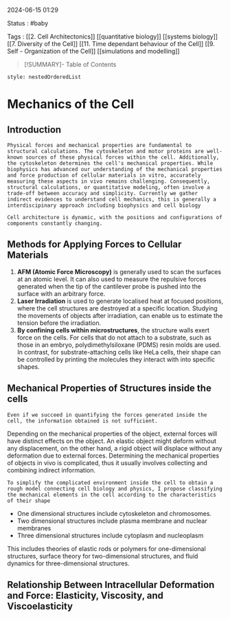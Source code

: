 2024-06-15 01:29

Status : #baby 

Tags : [[2. Cell Architectonics]] [[quantitative biology]] [[systems biology]] [[7. Diversity of the Cell]] [[11. Time dependant behaviour of the Cell]] [[9. Self - Organization of the Cell]] [[simulations and modelling]] 


>[!SUMMARY]- Table of Contents
```table-of-contents
style: nestedOrderedList
```

# Mechanics of the Cell

## Introduction

`Physical forces and mechanical properties are fundamental to structural calculations. The cytoskeleton and motor proteins are well-known sources of these physical forces within the cell. Additionally, the cytoskeleton determines the cell's mechanical properties. While biophysics has advanced our understanding of the mechanical properties and force production of cellular materials in vitro, accurately measuring these aspects in vivo remains challenging. Consequently, structural calculations, or quantitative modeling, often involve a trade-off between accuracy and simplicity. Currently we gather indirect evidences to understand cell mechanics, this is generally a interdiscipinary approach including biophysics and cell biology`

`Cell architecture is dynamic, with the positions and configurations of components constantly changing.`

## Methods for Applying Forces to Cellular Materials 

1.  **AFM (Atomic Force Microscopy)** is generally used to scan the surfaces at an atomic level. It can also used to measure the repulsive forces generated when the tip of the cantilever probe is pushed into the surface with an arbitrary force. 
2. **Laser Irradiation** is used to generate localised heat at focused positions, where the cell structures are destroyed at a specific location. Studying the movements of objects after irradiation, can enable us to estimate the tension before the irradiation. 
3. **By confining cells within microstructures**, the structure walls exert force on the cells. For cells that do not attach to a substrate, such as those in an embryo, polydimethylsiloxane (PDMS) resin molds are used. In contrast, for substrate-attaching cells like HeLa cells, their shape can be controlled by printing the molecules they interact with into specific shapes.

## Mechanical Properties of Structures inside the cells 

`Even if we succeed in quantifying the forces generated inside the cell, the information obtained is not sufficient.`

Depending on the mechanical properties of the object, external forces will have distinct effects on the object. An elastic object might deform without any displacement, on the other hand, a rigid object will displace without any deformation due to external forces. Determining the mechanical properties of objects in vivo is complicated, thus it usually involves collecting and combining indirect information.


`To simplify the complicated environment inside the cell to obtain a rough model connecting cell biology and physics, I propose classifying the mechanical elements in the cell according to the characteristics of their shape`

- One dimensional structures include cytoskeleton and chromosomes.
- Two dimensional structures include plasma membrane and nuclear membranes
- Three dimensional structures include cytoplasm and nucleoplasm

This includes theories of elastic rods or polymers for one-dimensional structures, surface theory for two-dimensional structures, and fluid dynamics for three-dimensional structures.

## Relationship Between Intracellular Deformation and Force: Elasticity, Viscosity, and Viscoelasticity


